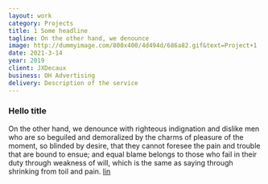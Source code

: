 ```yaml
---
layout: work
category: Projects
title: 1 Some headline
tagline: On the other hand, we denounce
image: http://dummyimage.com/800x400/4d494d/686a82.gif&text=Project+1
date: 2021-3-14
year: 2019
client: JXDecaux
business: OH Advertising
delivery: Description of the service
---
```


### Hello title

On the other hand, we denounce with righteous indignation and dislike men who are so beguiled and demoralized by the charms of pleasure of the moment, so blinded by desire, that they cannot foresee the pain and trouble that are bound to ensue; and equal blame belongs to those who fail in their duty through weakness of will, which is the same as saying through shrinking from toil and pain.
[lin](http://dummyimage.com/800x400/4d494d/686a82.gif&text=Project+1)
